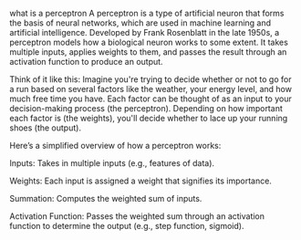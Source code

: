 what is a perceptron
A perceptron is a type of artificial neuron that forms the basis of neural networks, which are used in machine learning and artificial intelligence. Developed by Frank Rosenblatt in the late 1950s, a perceptron models how a biological neuron works to some extent. It takes multiple inputs, applies weights to them, and passes the result through an activation function to produce an output.

Think of it like this: Imagine you're trying to decide whether or not to go for a run based on several factors like the weather, your energy level, and how much free time you have. Each factor can be thought of as an input to your decision-making process (the perceptron). Depending on how important each factor is (the weights), you'll decide whether to lace up your running shoes (the output).

Here’s a simplified overview of how a perceptron works:

Inputs: Takes in multiple inputs (e.g., features of data).

Weights: Each input is assigned a weight that signifies its importance.

Summation: Computes the weighted sum of inputs.

Activation Function: Passes the weighted sum through an activation function to determine the output (e.g., step function, sigmoid).
